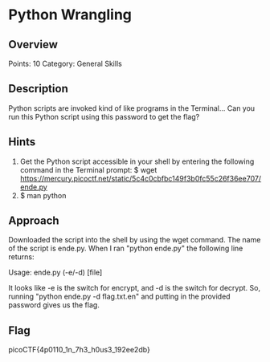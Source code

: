 # Python Wrangling

## Overview

Points: 10
Category: General Skills

## Description

Python scripts are invoked kind of like programs in the Terminal... Can you run this Python script using this password to get the flag?

## Hints

1. Get the Python script accessible in your shell by entering the following command in the Terminal prompt: $ wget https://mercury.picoctf.net/static/5c4c0cbfbc149f3b0fc55c26f36ee707/ende.py
2. $ man python

## Approach

Downloaded the script into the shell by using the wget command. The name of the script is ende.py.
When I ran "python ende.py" the following line returns:

Usage: ende.py (-e/-d) [file]

It looks like -e is the switch for encrypt, and -d is the switch for decrypt.
So, running "python ende.py -d flag.txt.en" and putting in the provided password gives us the flag.

## Flag

picoCTF{4p0110_1n_7h3_h0us3_192ee2db}
